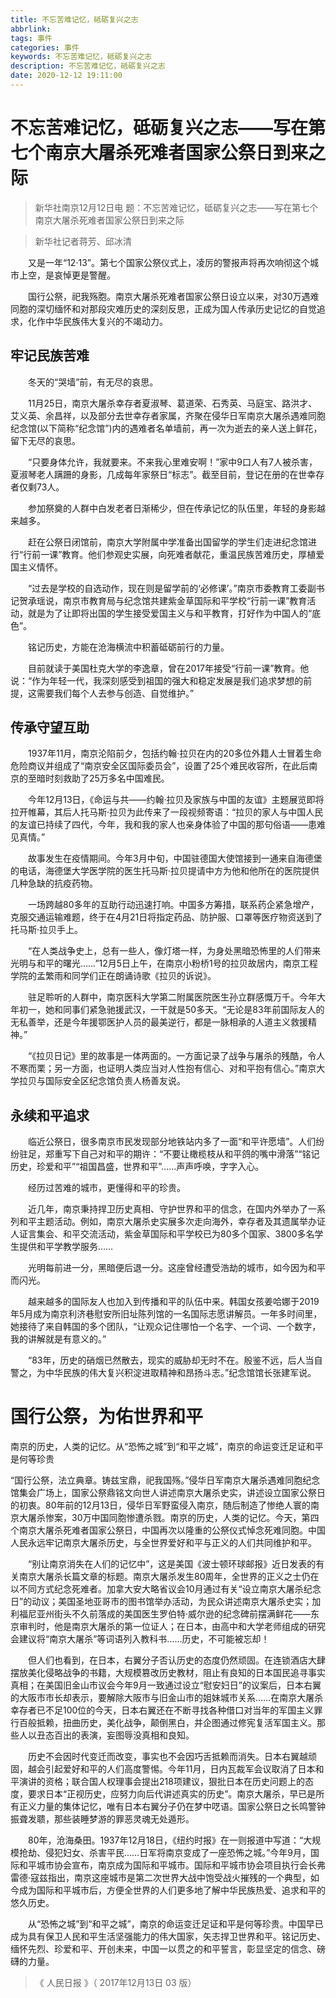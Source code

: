```yaml
---
title: 不忘苦难记忆，砥砺复兴之志
abbrlink: 
tags: 事件
categories: 事件
keywords: 不忘苦难记忆，砥砺复兴之志
description: 不忘苦难记忆，砥砺复兴之志
date: 2020-12-12 19:11:00
---
```

# 不忘苦难记忆，砥砺复兴之志——写在第七个南京大屠杀死难者国家公祭日到来之际

>  新华社南京12月12日电 题：不忘苦难记忆，砥砺复兴之志——写在第七个南京大屠杀死难者国家公祭日到来之际

>  新华社记者蒋芳、邱冰清

　　又是一年“12·13”。第七个国家公祭仪式上，凌厉的警报声将再次响彻这个城市上空，是哀悼更是警醒。

　　国行公祭，祀我殇胞。南京大屠杀死难者国家公祭日设立以来，对30万遇难同胞的深切缅怀和对那段灾难历史的深刻反思，正成为国人传承历史记忆的自觉追求，化作中华民族伟大复兴的不竭动力。

## 牢记民族苦难

　　冬天的“哭墙”前，有无尽的哀思。

　　11月25日，南京大屠杀幸存者夏淑琴、葛道荣、石秀英、马庭宝、路洪才、艾义英、余昌祥，以及部分去世幸存者家属，齐聚在侵华日军南京大屠杀遇难同胞纪念馆(以下简称“纪念馆”)内的遇难者名单墙前，再一次为逝去的亲人送上鲜花，留下无尽的哀思。

　　“只要身体允许，我就要来。不来我心里难安啊！”家中9口人有7人被杀害，夏淑琴老人蹒跚的身影，几成每年家祭日“标志”。截至目前，登记在册的在世幸存者仅剩73人。

　　参加祭奠的人群中白发老者日渐稀少，但在传承记忆的队伍里，年轻的身影越来越多。

　　赶在公祭日闭馆前，南京大学附属中学准备出国留学的学生们走进纪念馆进行“行前一课”教育。他们参观史实展，向死难者献花，重温民族苦难历史，厚植爱国主义情怀。

　　“过去是学校的自选动作，现在则是留学前的‘必修课’。”南京市委教育工委副书记贺承瑶说，南京市教育局与纪念馆共建紫金草国际和平学校“行前一课”教育活动，就是为了让即将出国的学生接受爱国主义与和平教育，打好作为中国人的“底色”。

　　铭记历史，方能在沧海横流中积蓄砥砺前行的力量。

　　目前就读于美国杜克大学的李逸章，曾在2017年接受“行前一课”教育。他说：“作为年轻一代，我深刻感受到祖国的强大和稳定发展是我们追求梦想的前提，这需要我们每个人去参与创造、自觉维护。”

## 传承守望互助

　　1937年11月，南京沦陷前夕，包括约翰·拉贝在内的20多位外籍人士冒着生命危险商议并组成了“南京安全区国际委员会”，设置了25个难民收容所，在此后南京的至暗时刻救助了25万多名中国难民。

　　今年12月13日，《命运与共——约翰·拉贝及家族与中国的友谊》主题展览即将拉开帷幕，其后人托马斯·拉贝为此传来了一段视频寄语：“拉贝的家人与中国人民的友谊已持续了四代，今年，我和我的家人也亲身体验了中国的那句俗语——患难见真情。”

　　故事发生在疫情期间。今年3月中旬，中国驻德国大使馆接到一通来自海德堡的电话，海德堡大学医学院的医生托马斯·拉贝提请中方为他和他所在的医院提供几种急缺的抗疫药物。

　　一场跨越80多年的互助行动迅速打响。中国多方筹措，联系药企紧急增产，克服交通运输难题，终于在4月21日将指定药品、防护服、口罩等医疗物资送到了托马斯·拉贝手上。

　　“在人类战争史上，总有一些人，像灯塔一样，为身处黑暗恐怖里的人们带来光明与和平的曙光……”12月5日上午，在南京小粉桥1号的拉贝故居内，南京工程学院的孟繁雨和同学们正在朗诵诗歌《拉贝的诉说》。

　　驻足聆听的人群中，南京医科大学第二附属医院医生孙立群感慨万千。今年大年初一，她和同事们紧急驰援武汉，一干就是50多天。“无论是83年前国际友人的无私善举，还是今年援鄂医护人员的最美逆行，都是一脉相承的人道主义救援精神。”

　　“《拉贝日记》里的故事是一体两面的。一方面记录了战争与屠杀的残酷，令人不寒而栗；另一方面，也证明人类应当对人性抱有信心、对和平抱有信心。”南京大学拉贝与国际安全区纪念馆负责人杨善友说。

## 永续和平追求

　　临近公祭日，很多南京市民发现部分地铁站内多了一面“和平许愿墙”。人们纷纷驻足，郑重写下自己对和平的期许：“不要让橄榄枝从和平鸽的嘴中滑落”“铭记历史，珍爱和平”“祖国昌盛，世界和平”……声声呼唤，字字入心。

　　经历过苦难的城市，更懂得和平的珍贵。

　　近几年，南京秉持捍卫历史真相、守护世界和平的信念，在国内外举办了一系列和平主题活动。例如，南京大屠杀史实展多次走向海外，幸存者及其遗属举办证人证言集会、和平交流活动，紫金草国际和平学校已为80多个国家、3800多名学生提供和平学教学服务……

　　光明每前进一分，黑暗便后退一分。这座曾经遭受浩劫的城市，如今因为和平而闪光。

　　越来越多的国际友人也加入到传播和平的队伍中来。韩国女孩姜哈娜于2019年5月成为南京利济巷慰安所旧址陈列馆的一名国际志愿讲解员。一年多时间里，她接待了来自韩国的多个团队，“让观众记住哪怕一个名字、一个词、一个数字，我的讲解就是有意义的。”

　　“83年，历史的硝烟已然散去，现实的威胁却无时不在。殷鉴不远，后人当自警之，为中华民族的伟大复兴积淀进取精神和昂扬斗志。”纪念馆馆长张建军说。

# 国行公祭，为佑世界和平

   南京的历史，人类的记忆。从“恐怖之城”到“和平之城”，南京的命运变迁足证和平是何等珍贵

   “国行公祭，法立典章。铸兹宝鼎，祀我国殇。”侵华日军南京大屠杀遇难同胞纪念馆集会广场上，国家公祭鼎铭文向世人讲述南京大屠杀史实，讲述设立国家公祭日的初衷。80年前的12月13日，侵华日军野蛮侵入南京，随后制造了惨绝人寰的南京大屠杀惨案，30万中国同胞惨遭杀戮。南京的历史，人类的记忆。今天，第四个南京大屠杀死难者国家公祭日，中国再次以隆重的公祭仪式悼念死难同胞。中国人民永远牢记南京大屠杀历史，与全世界爱好和平与正义的人们共同维护和平。

　　“别让南京消失在人们的记忆中”，这是美国《波士顿环球邮报》近日发表的有关南京大屠杀长篇文章的标题。南京大屠杀发生80周年，全世界的正义之士仍在以不同方式纪念死难者。加拿大安大略省议会10月通过有关“设立南京大屠杀纪念日”的动议；美国圣地亚哥市的图书馆举办活动，为民众讲述南京大屠杀史实；加利福尼亚州街头不久前落成的美国医生罗伯特·威尔逊的纪念碑前摆满鲜花——东京审判时，他是南京大屠杀的第一位证人；在日本，由高中和大学老师组成的研究会建议将“南京大屠杀”等词语列入教科书……历史，不可能被忘却！

　　但人们也看到，在日本，右翼分子否认历史的态度仍然顽固。在连锁酒店大肆摆放美化侵略战争的书籍，大规模篡改历史教材，阻止有良知的日本国民追寻事实真相；在美国旧金山市议会今年9月一致通过设立“慰安妇日”的议案后，日本右翼的大阪市市长却表示，要解除大阪市与旧金山市的姐妹城市关系……在南京大屠杀幸存者已不足100位的今天，日本右翼还在不断寻找各种借口对当年的军国主义罪行百般抵赖，扭曲历史，美化战争，颠倒黑白，并企图通过修宪复活军国主义。那些人以丑态百出的表演，妄图辱没真相和良知。

　　历史不会因时代变迁而改变，事实也不会因巧舌抵赖而消失。日本右翼越顽固，越会引起爱好和平的人们高度警惕。今年11月，日内瓦裁军会议取消了日本和平演讲的资格；联合国人权理事会提出218项建议，狠批日本在历史问题上的态度，要求日本“正视历史，应努力向后代讲述真实的历史”。南京大屠杀，早已是所有正义力量的集体记忆，唯有日本右翼分子仍在梦中呓语。国家公祭日之长鸣警钟振聋发聩，那些装睡梦游的罪恶灵魂无处遁形。

　　80年，沧海桑田。1937年12月18日，《纽约时报》在一则报道中写道：“大规模抢劫、侵犯妇女、杀害平民……日军将南京变成了一座恐怖之城。”今年9月，国际和平城市协会宣布，南京成为国际和平城市。国际和平城市协会项目执行会长弗雷德·寇兹指出，南京这座城市是第二次世界大战中饱受战火摧残的一个典型，如今成为国际和平城市后，方便全世界的人们更多地了解中华民族热爱、追求和平的悠久历史。

　　从“恐怖之城”到“和平之城”，南京的命运变迁足证和平是何等珍贵。中国早已成为具有保卫人民和平生活坚强能力的伟大国家，矢志捍卫世界和平。铭记历史、缅怀先烈、珍爱和平、开创未来，中国一以贯之的和平誓言，彰显坚定的信念、磅礴的力量。

> 《 人民日报 》（ 2017年12月13日 03 版）
